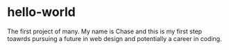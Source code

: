 # hello-world
The first project of many.
My name is Chase and this is my first step toawrds pursuing a future in web design and potentially a career in coding.

